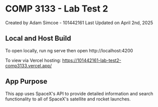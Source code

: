 # COMP 3133 - Lab Test 2

Created by Adam Simcoe - 101442161
Last Updated on April 2nd, 2025


## Local and Host Build

To open locally, run ng serve then open http://localhost:4200

To view via Vercel hosting: https://101442161-lab-test2-comp3133.vercel.app/

## App Purpose
 
This app uses SpaceX's API to provide detailed information and search functionality to all of SpaceX's satellite and rocket launches. 
